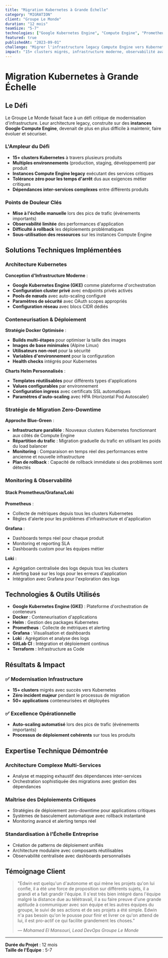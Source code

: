 ```yaml
---
title: "Migration Kubernetes à Grande Échelle"
category: "MIGRATION"
client: "Groupe Le Monde"
duration: "12 mois"
teamSize: "5-7"
technologies: ["Google Kubernetes Engine", "Compute Engine", "Prometheus", "Grafana", "Loki", "Docker", "Helm", "GitLab CI"]
featured: true
publishedAt: "2023-09-01"
challenge: "Migrer l'infrastructure legacy Compute Engine vers Kubernetes à l'échelle entreprise"
impact: "15+ clusters migrés, infrastructure moderne, observabilité avancée"
---
```


# Migration Kubernetes à Grande Échelle

## Le Défi

Le Groupe Le Monde faisait face à un défi critique de modernisation d'infrastructure. Leur architecture legacy, construite sur des **instances Google Compute Engine**, devenait de plus en plus difficile à maintenir, faire évoluer et sécuriser.

### L'Ampleur du Défi

- **15+ clusters Kubernetes** à travers plusieurs produits
- **Multiples environnements** (production, staging, développement) par produit
- **Instances Compute Engine legacy** exécutant des services critiques
- **Tolérance zéro pour les temps d'arrêt** dus aux exigences métier critiques
- **Dépendances inter-services complexes** entre différents produits

### Points de Douleur Clés

- **Mise à l'échelle manuelle** lors des pics de trafic (événements importants)
- **Observabilité limitée** des performances d'application
- **Difficulté à rollback** les déploiements problématiques
- **Sous-utilisation des ressources** sur les instances Compute Engine

## Solutions Techniques Implémentées

### Architecture Kubernetes

**Conception d'Infrastructure Moderne** :
- **Google Kubernetes Engine (GKE)** comme plateforme d'orchestration
- **Configuration cluster privé** avec endpoints privés activés
- **Pools de nœuds** avec auto-scaling configuré
- **Paramètres de sécurité** avec OAuth scopes appropriés
- **Configuration réseau** avec blocs CIDR dédiés

### Conteneurisation & Déploiement

**Stratégie Docker Optimisée** :
- **Builds multi-étapes** pour optimiser la taille des images
- **Images de base minimales** (Alpine Linux)
- **Utilisateurs non-root** pour la sécurité
- **Variables d'environnement** pour la configuration
- **Health checks** intégrés pour Kubernetes

**Charts Helm Personnalisés** :
- **Templates réutilisables** pour différents types d'applications
- **Values configurables** par environnement
- **Configuration ingress** avec certificats SSL automatiques
- **Paramètres d'auto-scaling** avec HPA (Horizontal Pod Autoscaler)

### Stratégie de Migration Zero-Downtime

**Approche Blue-Green** :
- **Infrastructure parallèle** : Nouveaux clusters Kubernetes fonctionnant aux côtés de Compute Engine
- **Répartition du trafic** : Migration graduelle du trafic en utilisant les poids du load balancer
- **Monitoring** : Comparaison en temps réel des performances entre ancienne et nouvelle infrastructure
- **Plan de rollback** : Capacité de rollback immédiate si des problèmes sont détectés

### Monitoring & Observabilité

#### Stack Prometheus/Grafana/Loki

**Prometheus** :
- Collecte de métriques depuis tous les clusters Kubernetes
- Règles d'alerte pour les problèmes d'infrastructure et d'application

**Grafana** :
- Dashboards temps réel pour chaque produit
- Monitoring et reporting SLA
- Dashboards custom pour les équipes métier

**Loki** :
- Agrégation centralisée des logs depuis tous les clusters
- Alerting basé sur les logs pour les erreurs d'application
- Intégration avec Grafana pour l'exploration des logs


## Technologies & Outils Utilisés

- **Google Kubernetes Engine (GKE)** : Plateforme d'orchestration de conteneurs
- **Docker** : Conteneurisation d'applications
- **Helm** : Gestion des packages Kubernetes
- **Prometheus** : Collecte de métriques et alerting
- **Grafana** : Visualisation et dashboards
- **Loki** : Agrégation et analyse des logs
- **GitLab CI** : Intégration et déploiement continus
- **Terraform** : Infrastructure as Code

## Résultats & Impact

### ✅ **Modernisation Infrastructure**
- **15+ clusters** migrés avec succès vers Kubernetes
- **Zéro incident majeur** pendant le processus de migration
- **50+ applications** conteneurisées et déployées

### ✅ **Excellence Opérationnelle**
- **Auto-scaling automatisé** lors des pics de trafic (événements importants)
- **Processus de déploiement cohérents** sur tous les produits



## Expertise Technique Démontrée

### **Architecture Complexe Multi-Services**
- Analyse et mapping exhaustif des dépendances inter-services
- Orchestration sophistiquée des migrations avec gestion des dépendances

### **Maîtrise des Déploiements Critiques**
- Stratégies de déploiement zero-downtime pour applications critiques
- Systèmes de basculement automatique avec rollback instantané
- Monitoring avancé et alerting temps réel

### **Standardisation à l'Échelle Entreprise**
- Création de patterns de déploiement unifiés
- Architecture modulaire avec composants réutilisables
- Observabilité centralisée avec dashboards personnalisés

## Témoignage Client

> "Edwin est quelqu'un d'autonome et qui mène les projets qu'on lui confie, il a été une force de proposition sur différents sujets, il a grandi et a fait grandir l'équipe. Il s'est très bien intégré dans l'équipe malgré la distance due au télétravail, il a su faire preuve d'une grande aptitude à communiquer avec son équipe et les autres équipes du groupe, le suivi de ses actions et de ses projets a été simple. Edwin n'a pas besoin qu'on le pousse pour finir et livrer ce qu'on attend de lui, il est pro-actif ce qui facilite grandement les choses."
> 
> *— Mohamed El Mansouri, Lead DevOps Groupe Le Monde*

---

**Durée du Projet** : 12 mois  
**Taille de l'Équipe** : 5-7